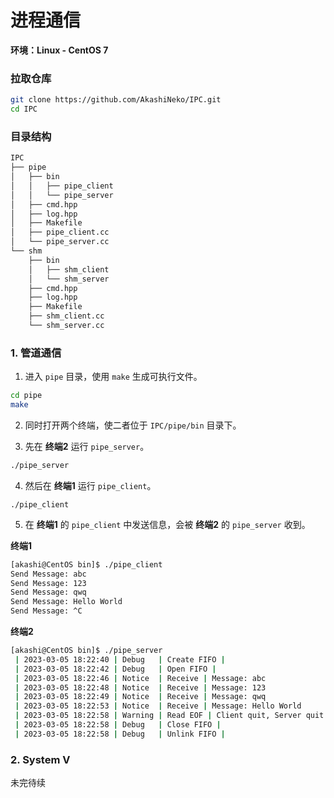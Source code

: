 # 进程通信

**环境：Linux - CentOS 7**

### 拉取仓库

~~~bash
git clone https://github.com/AkashiNeko/IPC.git
cd IPC
~~~

### 目录结构

~~~bash
IPC
├── pipe
│   ├── bin
│   │   ├── pipe_client
│   │   └── pipe_server
│   ├── cmd.hpp
│   ├── log.hpp
│   ├── Makefile
│   ├── pipe_client.cc
│   └── pipe_server.cc
└── shm
    ├── bin
    │   ├── shm_client
    │   └── shm_server
    ├── cmd.hpp
    ├── log.hpp
    ├── Makefile
    ├── shm_client.cc
    └── shm_server.cc
~~~

### 1. 管道通信

1. 进入 `pipe` 目录，使用 `make` 生成可执行文件。

~~~bash
cd pipe
make
~~~

2. 同时打开两个终端，使二者位于 `IPC/pipe/bin` 目录下。

3. 先在 **终端2** 运行 `pipe_server`。
~~~bash
./pipe_server
~~~
4. 然后在 **终端1** 运行 `pipe_client`。
~~~
./pipe_client
~~~

5. 在 **终端1** 的 `pipe_client` 中发送信息，会被 **终端2** 的 `pipe_server` 收到。

**终端1**

~~~bash
[akashi@CentOS bin]$ ./pipe_client 
Send Message: abc
Send Message: 123
Send Message: qwq
Send Message: Hello World
Send Message: ^C
~~~

**终端2**

~~~bash
[akashi@CentOS bin]$ ./pipe_server 
 | 2023-03-05 18:22:40 | Debug   | Create FIFO | 
 | 2023-03-05 18:22:42 | Debug   | Open FIFO | 
 | 2023-03-05 18:22:46 | Notice  | Receive | Message: abc
 | 2023-03-05 18:22:48 | Notice  | Receive | Message: 123
 | 2023-03-05 18:22:49 | Notice  | Receive | Message: qwq
 | 2023-03-05 18:22:53 | Notice  | Receive | Message: Hello World
 | 2023-03-05 18:22:58 | Warning | Read EOF | Client quit, Server quit too.
 | 2023-03-05 18:22:58 | Debug   | Close FIFO | 
 | 2023-03-05 18:22:58 | Debug   | Unlink FIFO |
~~~

### 2. System V

未完待续
